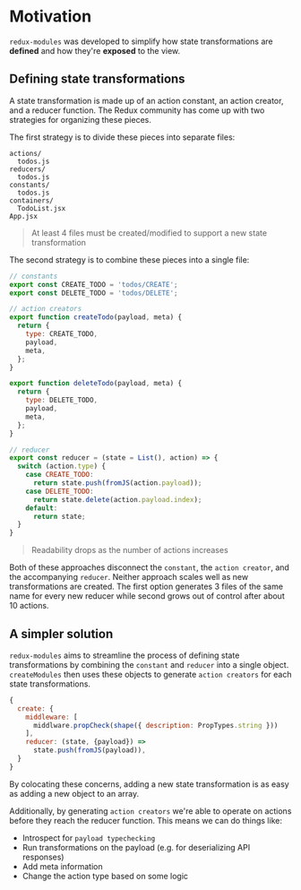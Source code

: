 # Motivation

`redux-modules` was developed to simplify how state transformations are **defined** and how they're **exposed** to the view.

## Defining state transformations

A state transformation is made up of an action constant, an action creator, and a reducer function. The Redux community has come up with two strategies for organizing these pieces.

The first strategy is to divide these pieces into separate files:
```
actions/
  todos.js
reducers/
  todos.js
constants/
  todos.js
containers/
  TodoList.jsx
App.jsx
```
> At least 4 files must be created/modified to support a new state transformation

The second strategy is to combine these pieces into a single file:
```js
// constants
export const CREATE_TODO = 'todos/CREATE';
export const DELETE_TODO = 'todos/DELETE';

// action creators
export function createTodo(payload, meta) {
  return {
    type: CREATE_TODO,
    payload,
    meta,
  };
}

export function deleteTodo(payload, meta) {
  return {
    type: DELETE_TODO,
    payload,
    meta,
  };
}

// reducer
export const reducer = (state = List(), action) => {
  switch (action.type) {
    case CREATE_TODO:
      return state.push(fromJS(action.payload));
    case DELETE_TODO:
      return state.delete(action.payload.index);
    default:
      return state;
  }
}
```
> Readability drops as the number of actions increases

Both of these approaches disconnect the `constant`, the `action creator`, and the accompanying `reducer`. Neither approach scales well as new transformations are created. The first option generates 3 files of the same name for every new reducer while second grows out of control after about 10 actions.

## A simpler solution
`redux-modules` aims to streamline the process of defining state transformations by combining the `constant`  and `reducer` into a single object. `createModules` then uses these objects to generate `action creators` for each state transformations.

```js
{
  create: {
    middleware: [
      middlware.propCheck(shape({ description: PropTypes.string }))
    ],
    reducer: (state, {payload}) =>
      state.push(fromJS(payload)),
  }
}
```
By colocating these concerns, adding a new state transformation is as easy as adding a new object to an array.

Additionally, by generating `action creators` we're able to operate on actions before they reach the reducer function. This means we can do things like:
- Introspect for `payload typechecking`
- Run transformations on the payload (e.g. for deserializing API responses)
- Add meta information
- Change the action type based on some logic
